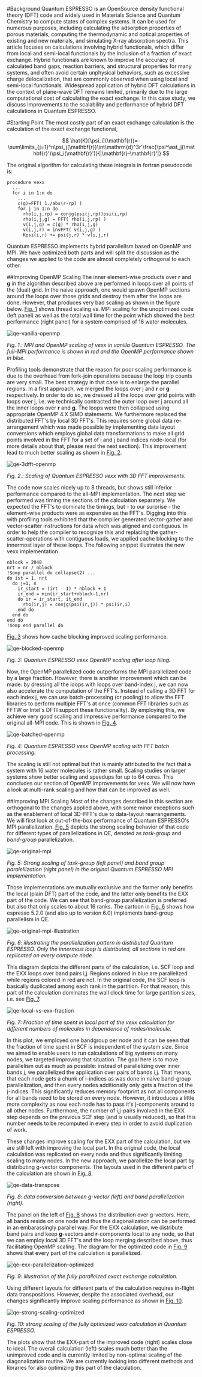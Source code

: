 #Background
Quantum ESPRESSO is an OpenSource density functional theory (DFT) code and widely used in Materials Science and Quantum Chemistry to compute states of complex systems. It can be used for numerous purposes, including calculating the adsorption properties of porous materials, computing the thermodynamic and optical properties of existing and new materials, and simulating X-ray absorption spectra.
This article focuses on calculations involving hybrid functionals, which differ from local and semi-local functionals by the inclusion of a fraction of exact exchange.  Hybrid functionals are known to improve the accuracy of calculated band gaps, reaction barriers, and structural properties for many systems, and often avoid certain unphysical behaviors, such as excessive charge delocalization, that are commonly observed when using local and semi-local functionals.  Widespread application of hybrid DFT calculations in the context of plane-wave DFT remains limited, primarily due to the large computational cost of calculating the exact exchange. In this case study, we discuss improvements to the scalability and performance of hybrid DFT calculations in Quantum ESPRESSO.

#Starting Point
The most costly part of an exact exchange calculation is the calculation of the exact exchange functional,

$$
\hat{K}[\psi_i](\mathbf{r})=-\sum\limits_{j=1}^n\psi_j(\mathbf{r})\int\mathrm{d}^3r'\frac{\psi^\ast_j(\mathbf{r}')\psi_i(\mathbf{r}')}{|\mathbf{r}-\mathbf{r}'|}
$$

The original algorithm for calculating these integrals in fortran pseudocode is:

```Fortran
procedure vexx
  ...
  for i in 1:n do
    ...
    c(g)=FFT( 1./abs(r-rp) )
    for j in 1:n do
      rho(i,j,rp) = conjg(psi(j,rp))psi(i,rp)
      rho(i,j,g) = FFT( rho(i,j,rp) )
      v(i,j,g) = c(g) * rho(i,j,g)
      v(i,j,r) = invFFT( v(i,j,g) )
      Kpsi(i,r) += psi(j,r) * v(i,j,r)
```

Quantum ESPRESSO implements hybrid parallelism based on OpenMP and MPI. We have optimized both parts and will split the discussion as the changes we applied to the code are almost completely orthogonal to each other.

##Improving OpenMP Scaling
The inner element-wise products over $\mathbf{r}$ and $\mathbf{g}$ in the algorithm described above are performed in loops over all points of the (dual) grid. In the naive approach, one would spawn OpenMP sections around the loops over those grids and destroy them after the loops are done. However, that produces very bad scaling as shown in the figure below. <a href="fig1">Fig. 1</a> shows thread scaling vs. MPI scaling for the unoptimized code (left panel) as well as the total wall time for the point which showed the best performance (right panel) for a system comprised of 16 water molecules. 

<a name="fig1"></a>
![qe-vanilla-openmp](images/vexx-vanilla-mpi-vs-openmp.png)

*Fig. 1.: MPI and OpenMP scaling of vexx in vanilla Quantum ESPRESSO. The full-MPI performance is shown in red and the OpenMP performance shown in blue.*

Profiling tools demonstrate that the reason for poor scaling performance is due to the overhead from fork-join operations because the loop trip counts are very small. The best strategy in that case is to enlarge the parallel regions. In a first approach, we merged the loops over j and $\mathbf{r}$ or $\mathbf{g}$ respectively. In order to do so, we dressed all the loops over grid points with loops over j, i.e. we technically contracted the outer loop over j around all the inner loops over $\mathbf{r}$ and $\mathbf{g}$. The loops were then collapsed using appropriate OpenMP 4.X SIMD statements. We furthermore replaced the distributed FFT's by local 3D FFT's. This requires some global data re-arrangement which was made possible by implementing data layout conversions which employs global data transformations to make all grid points involved in the FFT for a set of i and j band indices node-local (for more details about that, please read the next section). This improvement lead to much better scaling as shown in <a href="fig2">Fig. 2</a>.

<a name="fig2"></a>
![qe-3dfft-openmp](images/vexx-vanilla-mpi-vs-3dfft.png)

*Fig. 2.: Scaling of Quantum ESPRESSO vexx with 3D FFT improvements.*

The code now scales nicely up to 8 threads, but shows still inferior performance compared to the all-MPI implementation. The next step we performed was timing the sections of the calculation separately. We expected the FFT's to dominate the timings, but - to our surprise - the element-wise products were as expensive as the FFT's. Digging into this with profiling tools exhibited that the compiler generated vector-gather and vector-scatter instructions for data which was aligned and contiguous. In order to help the compiler to recognize this and replacing the gather-scatter-operations with contiguous loads, we applied cache blocking to the innermost layer of these loops. The following snippet illustrates the new vexx implementation

```Fortran
nblock = 2048
nrt = nr / nblock
!$omp parallel do collapse(2) ...
do ist = 1, nrt
  do j=1, n
    ir_start = (irt - 1) * nblock + 1
    ir_end = min(ir_start+nblock-1,nr)
    do ir = ir_start, it_end
      rho(ir,j) = conjg(psi(ir,j)) * psi(ir,i)
    end do
  end do
end do
!$omp end parallel do
```

<a href="fig3">Fig. 3</a> shows how cache blocking improved scaling performance.

<a name="fig3"></a>
![qe-blocked-openmp](images/vexx-vanilla-mpi-vs-3dfft-tiled.png)

*Fig. 3: Quantum ESPRESSO vexx OpenMP scaling after loop tiling.*

Now, the OpenMP parallelized code outperforms the MPI parallelized code by a large fraction. However, there is another improvement which can be made: by dressing all the loops with loops over band-index j, we can now also accelerate the computation of the FFT's. Instead of calling a 3D FFT for each index j, we can use batch-processing (or pooling) to allow the FFT libraries to perform multiple FFT's at once (common FFT libraries such as FFTW or Intel's DFTI support these functionality). By employing this, we achieve very good scaling and impressive performance compared to the original all-MPI code. This is shown in <a href="fig4">Fig. 4</a>.

<a name="fig4"></a>
![qe-batched-openmp](images/vexx-vanilla-mpi-vs-3dfft-many-tiled.png)

*Fig. 4: Quantum ESPRESSO vexx OpenMP scaling with FFT batch processing.*

The scaling is still not optimal but that is mainly attributed to the fact that a system with 16 water molecules is rather small. Scaling studies on larger systems show better scaling and speedups for up to 64 cores. 
This concludes our section of OpenMP improvements for vexx. We will now have a look at multi-rank scaling and how that can be improved as well.

##Improving MPI Scaling
Most of the changes described in this section are orthogonal to the changes applied above, with some minor exceptions such as the enablement of local 3D-FFT's due to data-layout rearrangements. We will first look at out-of-the-box performance of Quantum ESPRESSO's MPI parallelization. <a href="fig5">Fig. 5</a> depicts the strong scaling behavior of that code for different types of parallelizations in QE, denoted as *task-group* and *band-group* parallelization.

<a name="fig5"></a>
![qe-original-mpi](images/qe-strong-scaling.png)

*Fig. 5: Strong scaling of task-group (left panel) and band group paralellization (right panel) in the original Quantum ESPRESSO MPI implementation.*

Those implementations are mutually exclusive and the former only benefits the local (plain DFT) part of the code, and the latter only benefits the EXX part of the code. We can see that band-group parallelization is preferred but also that only scales to about 16 ranks. The cartoon in <a href="fig6">Fig. 6</a> shows how espresso 5.2.0 (and also up to version 6.0) implements band-group parallelism in QE.

<a name="fig6"></a>
![qe-original-mpi-illustration](images/qe-exx-parallelization-original.png)

*Fig. 6: illustrating the parallelization pattern in distributed Quantum ESPRESSO. Only the innermost loop is distributed, all sections in red are replicated on every compute node.*

This diagram depicts the different parts of the calculation, i.e. SCF loop and the EXX loops over band pairs i,j. Regions colored in blue are parallelized while regions colored in red are not. In the original code, the SCF loop is basically duplicated among each rank in the partition. For that reason, this part of the calculation dominates the wall clock time for large partition sizes, i.e. see <a href="fig7">Fig. 7</a>.

<a name="fig7"></a>
![qe-local-vs-exx-fraction](images/qe-local-vs-exx-fraction.png)

*Fig. 7: Fraction of time spent in local part of the vexx calculation for different numbers of molecules in dependence of nodes/molecule.*

In this plot, we employed one bandgroup per node and it can be seen that the fraction of time spent in SCF is independent of the system size. Since we aimed to enable users to run calculations of big systems on many nodes, we targeted improving that situation. The goal here is to move parallelism out as much as possible: instead of parallelizing over inner bands j, we parallelized the application over pairs of bands i,j. That means, that each node gets a chunk of i-indices as was done in naive band-group parallelization, and then every nodes additionally only gets a fraction of the j-indices. This significantly reduces memory footprint as not all components for all bands need to be stored on every node. However, it introduces a little more complexity as now each node has to pass it's j-components around to all other nodes. Furthermore, the number of i,j-pairs involved in the EXX step depends on the previous SCF step (and is usually reduced), so that this number needs to be recomputed in every step in order to avoid duplication of work.

These changes improve scaling for the EXX part of the calculation, but we are still left with improving the local part. In the original code, the local calculation was replicated on every node and thus significantly limiting scaling to many nodes. In the new approach, we parallelize the local part by distributing g-vector components. The layouts used in the different parts of the calculation are shown in <a href="fig8">Fig. 8</a>.

<a name="fig8"></a>
![qe-data-transpose](images/qe-data-transpose.png)

*Fig. 8: data conversion between g-vector (left) and band parallelization (right).*

The panel on the left of <a href="fig8">Fig. 8</a> shows the distribution over g-vectors. Here, all bands reside on one node and thus the diagonalization can be performed in an embarassingly parallel way. For the EXX calculation, we distribute band pairs and keep $\mathbf{g}$-vectors and $\mathbf{r}$-components local to any node, so that we can employ local 3D FFT's and the loop merging described above, thus facilitating OpenMP scaling. The diagram for the optimized code in <a href="fig9">Fig. 9</a> shows that every part of the calculation is parallelized.

<a name="fig9"></a>
![qe-exx-parallelization-optimized](images/qe-exx-parallelization-optimized.png)

*Fig. 9: illustration of the fully paralleized exact exchange calculation.*

Using different layouts for different parts of the calculation requires in-flight data transpositions. However, despite the associated overhead, our changes significantly improve scaling performance as shown in <a href="fig10">Fig. 10</a>.

<a name="fig10"></a>
![qe-strong-scaling-optimized](images/qe-strong-scaling-optimized.png)

*Fig. 10: strong scaling of the fully optimized vexx calculation in Quantum ESPRESSO.*

The plots show that the EXX-part of the improved code (right) scales close to ideal. The overall calculation (left) scales much better than the unimproved code and is currently limited by non-optimal scaling of the diagonalization routine. We are currently looking into different methods and libraries for also optimizing this part of the claculation.